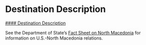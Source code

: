 # Destination Description

[#### Destination Description](javascript:void(0); "Destination Description")

See the Department of State’s [Fact Sheet on North Macedonia](https://www.state.gov/countries-areas/north-macedonia/) for information on U.S.-North Macedonia relations.